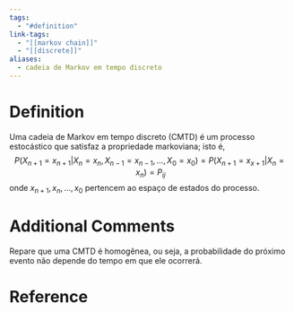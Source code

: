 ```yaml
---
tags:
  - "#definition"
link-tags:
  - "[[markov chain]]"
  - "[[discrete]]"
aliases:
  - cadeia de Markov em tempo discreto
---
```

# Definition 
Uma cadeia de Markov em tempo discreto (CMTD) é um processo estocástico que satisfaz a propriedade markoviana; isto é, $$P(X_{n+1} = x_{n+1} | X_n = x_n, X_{n-1} = x_{n-1}, \dots, X_0 = x_0) = P(X_{n+1} = x_{x+1} | X_n = x_n) = P_{ij}$$
onde $x_{n+1}, x_n, \dots, x_0$ pertencem ao espaço de estados do processo.

# Additional Comments
Repare que uma CMTD é homogênea, ou seja, a probabilidade do próximo evento não depende do tempo em que ele ocorrerá.

# Reference




